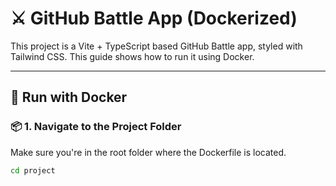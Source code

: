 # ⚔️ GitHub Battle App (Dockerized)

This project is a Vite + TypeScript based GitHub Battle app, styled with Tailwind CSS. This guide shows how to run it using Docker.

---

## 🐳 Run with Docker

### 📦 1. Navigate to the Project Folder

Make sure you're in the root folder where the Dockerfile is located.

```bash
cd project
